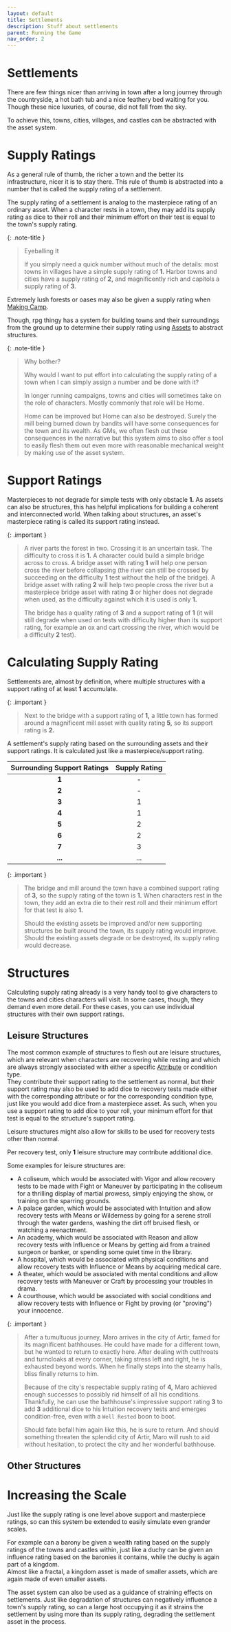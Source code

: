 ```yaml
---
layout: default
title: Settlements
description: Stuff about settlements
parent: Running the Game
nav_order: 2
---
```


# Settlements

There are few things nicer than arriving in town after a long journey through the countryside, a hot bath tub and a nice feathery bed waiting for you. Though these nice luxuries, of course, did not fall from the sky.

To achieve this, towns, cities, villages, and castles can be abstracted with the asset system.

# Supply Ratings

As a general rule of thumb, the richer a town and the better its infrastructure, nicer it is to stay there. This rule of thumb is abstracted into a number that is called the supply rating of a settlement.

The supply rating of a settlement is analog to the masterpiece rating of an ordinary asset. When a character rests in a town, they may add its supply rating as dice to their roll and their minimum effort on their test is equal to the town's supply rating.

{: .note-title }
> Eyeballing It
>
> If you simply need a quick number without much of the details: most towns in villages have a simple supply rating of **1.** Harbor towns and cities have a supply rating of **2,** and magnificently rich and capitols a supply rating of **3.**

Extremely lush forests or oases may also be given a supply rating when [Making Camp](../playing-the-game/resting#making-camp).

Though, rpg thingy has a system for building towns and their surroundings from the ground up to determine their supply rating using [Assets](../playing-the-game/assets) to abstract structures.

{: .note-title }
> Why bother?
>
> Why would I want to put effort into calculating the supply rating of a town when I can simply assign a number and be done with it?
> 
> In longer running campaigns, towns and cities will sometimes take on the role of characters. Mostly commonly that role will be Home.
>
> Home can be improved but Home can also be destroyed. Surely the mill being burned down by bandits will have some consequences for the town and its wealth. As GMs, we often flesh out these consequences in the narrative but this system aims to also offer a tool to easily flesh them out even more with reasonable mechanical weight by making use of the asset system.


# Support Ratings

Masterpieces to not degrade for simple tests with only obstacle **1.** As assets can also be structures, this has helpful implications for building a coherent and interconnected world. When talking about structures, an asset's masterpiece rating is called its support rating instead.

{: .important }
> A river parts the forest in two. Crossing it is an uncertain task. The difficulty to cross it is **1.** A character could build a simple bridge across to cross. A bridge asset with rating **1** will help one person cross the river before collapsing (the river can still be crossed by succeeding on the difficulty **1** test without the help of the bridge). A bridge asset with rating **2** will help two people cross the river but a masterpiece bridge asset with rating **3** or higher does not degrade when used, as the difficulty against which it is used is only **1.**
>
> The bridge has a quality rating of **3** and a support rating of **1** (it will still degrade when used on tests with difficulty higher than its support rating, for example an ox and cart crossing the river, which would be a difficulty **2** test).


# Calculating Supply Rating

Settlements are, almost by definition, where multiple structures with a support rating of at least **1** accumulate.

{: .important }
> Next to the bridge with a support rating of **1,** a little town has formed around a magnificent mill asset with quality rating **5,** so its support rating is **2.**

A settlement's supply rating based on the surrounding assets and their support ratings. It is calculated just like a masterpiece/support rating.

| Surrounding Support Ratings | Supply Rating |
|:---------------------------:|:-------------:|
|            **1**            |       -       |
|            **2**            |       -       |
|            **3**            |       1       |
|            **4**            |       1       |
|            **5**            |       2       |
|            **6**            |       2       |
|            **7**            |       3       |
|           **...**           |      ...      |

{: .important }
> The bridge and mill around the town have a combined support rating of **3,** so the supply rating of the town is **1.** When characters rest in the town, they add an extra die to their rest roll and their minimum effort for that test is also **1.**
>
> Should the existing assets be improved and/or new supporting structures be built around the town, its supply rating would improve. Should the existing assets degrade or be destroyed, its supply rating would decrease.



# Structures

Calculating supply rating already is a very handy tool to give characters to the towns and cities characters will visit. In some cases, though, they demand even more detail. For these cases, you can use individual structures with their own support ratings.


## Leisure Structures

The most common example of structures to flesh out are leisure structures, which are relevant when characters are recovering while resting and which are always strongly associated with either a specific [Attribute](../characters#attributes) or condition type.  
They contribute their support rating to the settlement as normal, but their support rating may also be used to add dice to recovery tests made either with the corresponding attribute or for the corresponding condition type, just like you would add dice from a masterpiece asset. As such, when you use a support rating to add dice to your roll, your minimum effort for that test is equal to the structure's support rating.

Leisure structures might also allow for skills to be used for recovery tests other than normal.

Per recovery test, only **1** leisure structure may contribute additional dice.

Some examples for leisure structures are:

- A coliseum, which would be associated with Vigor and allow recovery tests to be made with Fight or Maneuver by participating in the coliseum for a thrilling display of martial prowess, simply enjoying the show, or training on the sparring grounds.
- A palace garden, which would be associated with Intuition and allow recovery tests with Means or Wilderness by going for a serene stroll through the water gardens, washing the dirt off bruised flesh, or watching a reenactment.
- An academy, which would be associated with Reason and allow recovery tests with Influence or Means by getting aid from a trained surgeon or banker, or spending some quiet time in the library.
- A hospital, which would be associated with physical conditions and allow recovery tests with Influence or Means by acquiring medical care.
- A theater, which would be associated with mental conditions and allow recovery tests with Maneuver or Craft by processing your troubles in drama.
- A courthouse, which would be associated with social conditions and allow recovery tests with Influence or Fight by proving (or "proving") your innocence.

{: .important }
> After a tumultuous journey, Maro arrives in the city of Artir, famed for its magnificent bathhouses. He could have made for a different town, but he wanted to return to exactly here. After dealing with cutthroats and turncloaks at every corner, taking stress left and right, he is exhausted beyond words. When he finally steps into the steamy halls, bliss finally returns to him.
>
> Because of the city's respectable supply rating of **4,** Maro achieved enough successes to possibly rid himself of all his conditions. Thankfully, he can use the bathhouse's impressive support rating **3** to add **3** additional dice to his Intuition recovery tests and emerges condition-free, even with a `Well Rested` boon to boot.
> 
> Should fate befall him again like this, he is sure to return. And should something threaten the splendid city of Artir, Maro will rush to aid without hesitation, to protect the city and her wonderful bathhouse.


## Other Structures





# Increasing the Scale

Just like the supply rating is one level above support and masterpiece ratings, so can this system be extended to easily simulate even grander scales.

For example can a barony be given a wealth rating based on the supply ratings of the towns and castles within, just like a duchy can be given an influence rating based on the baronies it contains, while the duchy is again part of a kingdom.  
Almost like a fractal, a kingdom asset is made of smaller assets, which are again made of even smaller assets.

The asset system can also be used as a guidance of straining effects on settlements. Just like degradation of structures can negatively influence a town's supply rating, so can a large host occupying it as it strains the settlement by using more than its supply rating, degrading the settlement asset in the process.
